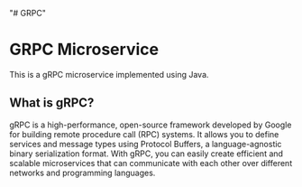 "# GRPC"

# GRPC Microservice

This is a gRPC microservice implemented using Java.

## What is gRPC?

gRPC is a high-performance, open-source framework developed by Google for building remote procedure call (RPC) systems. It allows you to define services and message types using Protocol Buffers, a language-agnostic binary serialization format. With gRPC, you can easily create efficient and scalable microservices that can communicate with each other over different networks and programming languages.
